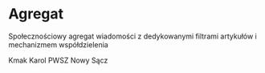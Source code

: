 # Agregat

Społecznościowy agregat wiadomości z dedykowanymi filtrami artykułów i mechanizmem współdzielenia

Kmak Karol PWSZ Nowy Sącz
